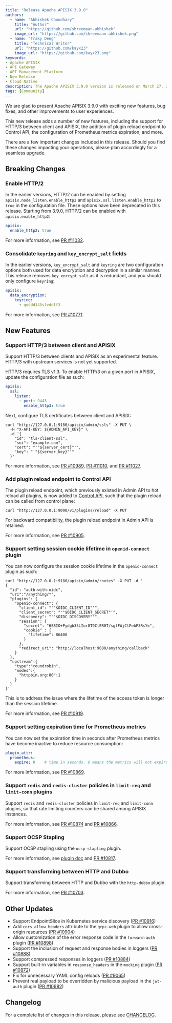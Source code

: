 ```yaml
---
title: "Release Apache APISIX 3.9.0"
authors:
  - name: "Abhishek Choudhary"
    title: "Author"
    url: "https://github.com/shreemaan-abhishek"
    image_url: "https://github.com/shreemaan-abhishek.png"
  - name: "Traky Deng"
    title: "Technical Writer"
    url: "https://github.com/kayx23"
    image_url: "https://github.com/kayx23.png"
keywords:
- Apache APISIX
- API Gateway
- API Management Platform
- New Release
- Cloud Native
description: The Apache APISIX 3.9.0 version is released on March 27, 2024. This release includes a few new features, bug fixes, and other improvements to user experiences.
tags: [Community]
---
```


We are glad to present Apache APISIX 3.9.0 with exciting new features, bug fixes, and other improvements to user experiences.

<!--truncate-->

This new release adds a number of new features, including the support for HTTP/3 between client and APISIX, the addition of plugin reload endpoint to Control API, the configuration of Prometheus metrics expiration, and more.

There are a few important changes included in this release. Should you find these changes impacting your operations, please plan accordingly for a seamless upgrade.

## Breaking Changes

### Enable HTTP/2

In the earlier versions, HTTP/2 can be enabled by setting `apisix.node_listen.enable_http2` and `apisix.ssl.listen.enable_http2` to `true` in the configuration file. These options have been deprecated in this release. Starting from 3.9.0, HTTP/2 can be enabled with `apisix.enable_http2`:

```yaml title="config.yaml"
apisix:
  enable_http2: true
```

For more information, see [PR #11032](https://github.com/apache/apisix/pull/11032).

### Consolidate `keyring` and `key_encrypt_salt` fields

In the earlier versions, `key_encrypt_salt` and `keyring` are two configuration options both used for data encryption and decryption in a similar manner. This release removes `key_encrypt_salt` as it is redundant, and you should only configure `keyring`:

```yaml title="config.yaml"
apisix:
  data_encryption:
    keyring:
      - qeddd145sfvddff3
```

For more information, see [PR #10771](https://github.com/apache/apisix/pull/10771).

## New Features

### Support HTTP/3 between client and APISIX

Support HTTP/3 between clients and APISIX as an experimental feature. HTTP/3 with upstream services is not yet supported.

HTTP/3 requires TLS v1.3. To enable HTTP/3 on a given port in APISIX, update the configuration file as such:

```yaml title="config.yaml"
apisix:
  ssl:
    listen:
      - port: 9443
        enable_http3: true
```

Next, configure TLS certificates between client and APISIX:

```shell
curl "http://127.0.0.1:9180/apisix/admin/ssls" -X PUT \
  -H "X-API-KEY: ${ADMIN_API_KEY}" \
  -d '{
    "id": "tls-client-ssl",
    "sni": "example.com",
    "cert": "'"${server_cert}"'",
    "key": "'"${server_key}"'"
  }'
 ```

For more information, see [PR #10989](https://github.com/apache/apisix/pull/10989), [PR #11010](https://github.com/apache/apisix/pull/11010), and [PR #11027](https://github.com/apache/apisix/pull/11027).

### Add plugin reload endpoint to Control API

The plugin reload endpoint, which previously existed in Admin API to hot reload all plugins, is now added to [Control API](https://apisix.apache.org/docs/apisix/next/control-api/#put-v1pluginsreload), such that the plugin reload can be called from control plane:

```shell
curl "http://127.0.0.1:9090/v1/plugins/reload" -X PUT
```

For backward compatibility, the plugin reload endpoint in Admin API is retained.

For more information, see [PR #10905](https://github.com/apache/apisix/pull/10905).

### Support setting session cookie lifetime in `openid-connect` plugin

You can now configure the session cookie lifetime in the `openid-connect` plugin as such:

```shell
curl "http://127.0.0.1:9180/apisix/admin/routes" -X PUT -d '
{
  "id": "auth-with-oidc",
  "uri":"/anything/*",
  "plugins": {
    "openid-connect": {
      "client_id": "'"$OIDC_CLIENT_ID"'",
      "client_secret": "'"$OIDC_CLIENT_SECRET"'",
      "discovery": "'"$OIDC_DISCOVERY"'",
      "session": {
        "secret": "6S8IO+Pydgb33LIor8T9ClER0T/sglFAjClFeAF3RsY=",
        "cookie" : {
          "lifetime": 86400
        }
      },
      "redirect_uri": "http://localhost:9080/anything/callback"
    }
  },
  "upstream":{
    "type":"roundrobin",
    "nodes":{
      "httpbin.org:80":1
    }
  }
}'
```

This is to address the issue where the lifetime of the access token is longer than the session lifetime.

For more information, see [PR #10919](https://github.com/apache/apisix/pull/10919).

### Support setting expiration time for Prometheus metrics

You can now set the expiration time in seconds after Prometheus metrics have become inactive to reduce resource consumption:

```yaml title="config.yaml"
plugin_attr:
  prometheus:
    expire: 0    # time in seconds. 0 means the metrics will not expire.
```

For more information, see [PR #10869](https://github.com/apache/apisix/pull/10869).

### Support `redis` and `redis-cluster` policies in `limit-req` and `limit-conn` plugins

Support `redis` and `redis-cluster` policies in `limit-req` and `limit-conn` plugins, so that rate limiting counters can be shared among APISIX instances.

For more information, see [PR #10874](https://github.com/apache/apisix/pull/10874) and [PR #10866](https://github.com/apache/apisix/pull/10866).

### Support OCSP Stapling

Support OCSP stapling using the `ocsp-stapling` plugin.

For more information, see [plugin doc](https://github.com/apache/apisix/blob/master/docs/en/latest/plugins/ocsp-stapling.md) and [PR #10817](https://github.com/apache/apisix/pull/10817).

### Support transforming between HTTP and Dubbo

Support transforming between HTTP and Dubbo with the `http-dubbo` plugin.

For more information, see [PR #10703](https://github.com/apache/apisix/pull/10703).

## Other Updates

- Support EndpointSlice in Kubernetes service discovery ([PR #10916](https://github.com/apache/apisix/pull/10916))
- Add `cors_allow_headers` attribute to the `grpc-web` plugin to allow cross-origin resources ([PR #10904](https://github.com/apache/apisix/pull/10904))
- Allow customization of the error response code in the `forward-auth` plugin ([PR #10898](https://github.com/apache/apisix/pull/10898))
- Support the inclusion of request and response bodies in loggers ([PR #10888](https://github.com/apache/apisix/pull/10888))
- Support compressed responses in loggers ([PR #10884](https://github.com/apache/apisix/pull/10884))
- Support built-in variables in `response_headers` in the `mocking` plugin ([PR #10872](https://github.com/apache/apisix/pull/10872))
- Fix for unnecessary YAML config reloads ([PR #9065](https://github.com/apache/apisix/pull/9065))
- Prevent real payload to be overridden by malicious payload in the `jwt-auth` plugin ([PR #10982](https://github.com/apache/apisix/pull/10982))

## Changelog

For a complete list of changes in this release, please see [CHANGELOG](https://github.com/apache/apisix/blob/master/CHANGELOG.md#390).
